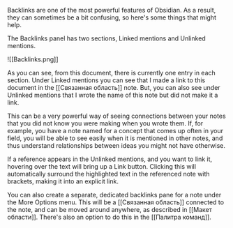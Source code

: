 Backlinks are one of the most powerful features of Obsidian. As a result, they can sometimes be a bit confusing, so here's some things that might help.

The Backlinks panel has two sections, Linked mentions and Unlinked mentions.

![[Backlinks.png]]

As you can see, from this document, there is currently one entry in each section. Under Linked mentions you can see that I made a link to this document in the [[Связанная область]] note. But, you can also see under Unlinked mentions that I wrote the name of this note but did not make it a link.

This can be a very powerful way of seeing connections between your notes that you did not know you were making when you wrote them. If, for example, you have a note named for a concept that comes up often in your field, you will be able to see easily when it is mentioned in other notes, and thus understand relationships between ideas you might not have otherwise.

If a reference appears in the Unlinked mentions, and you want to link it, hovering over the text will bring up a Link button. Clicking this will automatically surround the highlighted text in the referenced note with brackets, making it into an explicit link.

You can also create a separate, dedicated backlinks pane for a note under the More Options menu. This will be a [[Связанная область]] connected to the note, and can be moved around anywhere, as described in [[Макет области]]. There's also an option to do this in the [[Палитра команд]].
